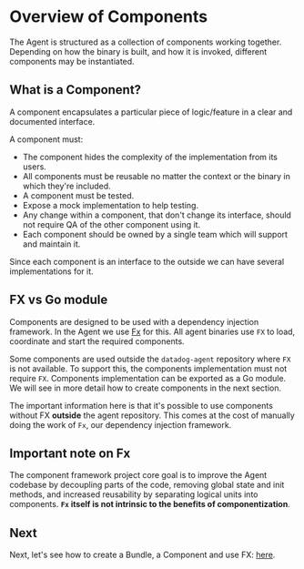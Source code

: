 # Overview of Components

The Agent is structured as a collection of components working together. Depending on how the binary is built, and how it
is invoked, different components may be instantiated.

<!-- TODO: What are the goals of using the components?  -->

## What is a Component?

A component encapsulates a particular piece of logic/feature in a clear and documented interface. 

A component must:

  + The component hides the complexity of the implementation from its users.
  + All components must be reusable no matter the context or the binary in which they're included.
  + A component must be tested.
  + Expose a mock implementation to help testing.
  + Any change within a component, that don't change its interface, should not require QA of the other component using
    it.
  + Each component should be owned by a single team which will support and maintain it.

Since each component is an interface to the outside we can have several implementations for it.

## FX vs Go module

Components are designed to be used with a dependency injection framework. In the Agent we use [Fx](fx.md) for this. All agent
binaries use `FX` to load, coordinate and start the required components.

Some components are used outside the `datadog-agent` repository where `FX` is not available. To support this, the components implementation must not require `FX`. 
Components implementation can be exported as a Go module. We will see in more detail how to create components in the next section.

The important information here is that it's possible to use components without FX **outside** the agent repository. This
comes at the cost of manually doing the work of `Fx`, our dependency injection framework.

## Important note on Fx

The component framework project core goal is to improve the Agent codebase by decoupling parts of the code, removing global state and init
methods, and increased reusability by separating logical units into components. **`Fx` itself is not intrinsic to the
benefits of componentization**.

<!-- TODO: Let's have a disclaimer about components not being 1 to 1 to Fx -->

## Next

Next, let's see how to create a Bundle, a Component and use FX: [here](creating-components.md).
